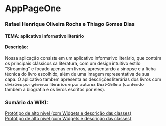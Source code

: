 # AppPageOne
<h3>Rafael Henrique Oliveira Rocha e Thiago Gomes Dias</h3>

<h4>TEMA: aplicativo informativo literário</h4>

<h4>Descrição:</h4><p>Nossa aplicação consiste em um aplicativo informativo literário, que contém os principais clássicos da literatura, com um design intuitivo estilo "Streaming" e focado apenas em livros, apresentando a sinopse e a ficha técnica do livro escolhido, além de uma imagem representativa de sua capa. O aplicativo também apresenta as descrições literárias dos livros com divisões por gêneros literários e por autores Best-Sellers (contendo também a biografia e os livros escritos por eles).  </p>

<h3>Sumário da WIKI: </h3>

<a href="https://github.com/rafaelhorocha/AppPageOne/wiki">Protótipo de alto nivel (com Widgets e descrição das classes)</a>
</br>
<a href="[https://github.com/rafaelhorocha/AppPageOne/wiki](https://github.com/rafaelhorocha/AppPageOne/wiki/Diagrama-de-Classe)">Protótipo de alto nivel (com Widgets e descrição das classes)</a>




